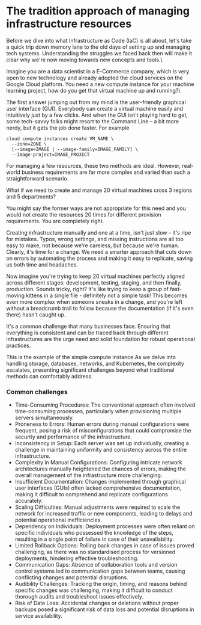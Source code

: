 # The tradition approach of managing infrastructure resources

Before we dive into what Infrastructure as Code (IaC) is all about, let's take a quick trip down memory lane to the old days of setting up and managing tech systems. Understanding the struggles we faced back then will make it clear why we're now moving towards new concepts and tools.\


Imagine you are a data scientist in a E-Commerce company, which is very open to new technology and already adopted the cloud services on the Google Cloud platform. You need a new compute instance for your machine learning project, how do you get that virtual machine up and running?\


The first answer jumping out from my mind is the user-friendly graphical user interface (GUI). Everybody can create a virtual machine easily and intuitively just by a few clicks. And when the GUI isn't playing hard to get, some tech-savvy folks might resort to the Command Line – a bit more nerdy, but it gets the job done faster. For example

```
cloud compute instances create VM_NAME \
  --zone=ZONE \
  [--image=IMAGE | --image-family=IMAGE_FAMILY] \
  --image-project=IMAGE_PROJECT 
```

For managing a few resources, these two methods are ideal. However, real-world business requirements are far more complex and varied than such a straightforward scenario.

What if we need to create and manage 20 virtual machines cross 3 regions and 5 departments?

You might say the former ways are not appropriate for this need and you would not create the resources 20 times for different provision requirements. You are completely right.&#x20;

Creating infrastructure manually and one at a time, isn't just slow – it's ripe for mistakes. Typos, wrong settings, and missing instructions are all too easy to make, not because we're careless, but because we're human. Clearly, it's time for a change. We need a smarter approach that cuts down on errors by automating the process and making it easy to replicate, saving us both time and headaches.

Now imagine you're trying to keep 20 virtual machines perfectly aligned across different stages: development, testing, staging, and then finally, production. Sounds tricky, right? It's like trying to keep a group of fast-moving kittens in a single file - definitely not a simple task! This becomes even more complex when someone sneaks in a change, and you're left without a breadcrumb trail to follow because the documentation (if it's even there) hasn't caught up.

It's a common challenge that many businesses face. Ensuring that everything is consistent and can be traced back through different infrastructures are the urge need and solid foundation for robust operational practices.&#x20;

This is the example of the simple compute instance.As we delve into handling storage, databases, networks, and Kubernetes, the complexity escalates, presenting significant challenges beyond what traditional methods can comfortably address.

### Common challenges

* Time-Consuming Procedures: The conventional approach often involved time-consuming processes, particularly when provisioning multiple servers simultaneously.
* Proneness to Errors: Human errors during manual configurations were frequent, posing a risk of misconfigurations that could compromise the security and performance of the infrastructure.
* Inconsistency in Setup: Each server was set up individually, creating a challenge in maintaining uniformity and consistency across the entire infrastructure.
* Complexity in Manual Configurations: Configuring intricate network architectures manually heightened the chances of errors, making the overall management of the infrastructure more challenging.
* Insufficient Documentation: Changes implemented through graphical user interfaces (GUIs) often lacked comprehensive documentation, making it difficult to comprehend and replicate configurations accurately.
* Scaling Difficulties: Manual adjustments were required to scale the network for increased traffic or new components, leading to delays and potential operational inefficiencies.
* Dependency on Individuals: Deployment processes were often reliant on specific individuals who possessed the knowledge of the steps, resulting in a single point of failure in case of their unavailability.
* Limited Rollback Options: Rolling back changes in case of issues proved challenging, as there was no standardised process for versioned deployments, hindering effective troubleshooting.
* Communication Gaps: Absence of collaboration tools and version control systems led to communication gaps between teams, causing conflicting changes and potential disruptions.
* Audibility Challenges: Tracking the origin, timing, and reasons behind specific changes was challenging, making it difficult to conduct thorough audits and troubleshoot issues effectively.
* Risk of Data Loss: Accidental changes or deletions without proper backups posed a significant risk of data loss and potential disruptions in service availability.
